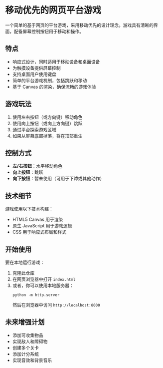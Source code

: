 # 移动优先的网页平台游戏

一个简单的基于网页的平台游戏，采用移动优先的设计理念。游戏具有清晰的界面，配备屏幕控制按钮用于移动和操作。

## 特点

- 响应式设计，同时适用于移动设备和桌面设备
- 为触摸设备提供屏幕控制
- 支持桌面用户使用键盘
- 简单的平台游戏机制，包括跳跃和移动
- 基于 Canvas 的渲染，确保流畅的游戏体验

## 游戏玩法

1. 使用左右按钮（或方向键）移动角色
2. 使用向上按钮（或向上方向键）跳跃
3. 通过平台探索游戏区域
4. 如果从屏幕底部掉落，将在顶部重生

## 控制方式

- **左/右按钮**：水平移动角色
- **向上按钮**：跳跃
- **向下按钮**：暂未使用（可用于下蹲或其他动作）

## 技术细节

游戏使用以下技术构建：
- HTML5 Canvas 用于渲染
- 原生 JavaScript 用于游戏逻辑
- CSS 用于响应式布局和样式

## 开始使用

要在本地运行游戏：

1. 克隆此仓库
2. 在网页浏览器中打开 `index.html`
3. 或者，你可以使用本地服务器：
   ```
   python -m http.server
   ```
   然后在浏览器中访问 `http://localhost:8000`

## 未来增强计划

- 添加可收集物品
- 实现敌人和障碍物
- 创建多个关卡
- 添加计分系统
- 实现音效和背景音乐 
